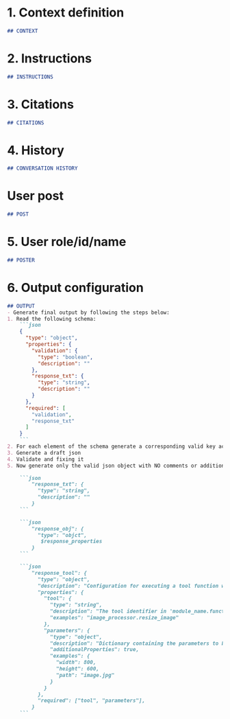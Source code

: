 # 1. Context definition

```markdown
## CONTEXT
```

# 2. Instructions

```markdown
## INSTRUCTIONS
```

# 3. Citations
```markdown
## CITATIONS
```

# 4. History
```markdown
## CONVERSATION HISTORY
```
# User post
```markdown
## POST
```

# 5. User role/id/name
```markdown
## POSTER
```

# 6. Output configuration

```markdown
## OUTPUT
- Generate final output by following the steps below:
1. Read the following schema:
    ```json 
    {
      "type": "object",
      "properties": {
        "validation": {
          "type": "boolean",
          "description": ""
        },
        "response_txt": {
          "type": "string",
          "description": ""
        }
      },
      "required": [
        "validation",
        "response_txt"
      ]
    }
    ```
2. For each element of the schema generate a corresponding valid key according to its description
3. Generate a draft json
4. Validate and fixing it
5. Now generate only the valid json object with NO comments or additional text
```


```markdown
    ```json 
        "response_txt": {
          "type": "string",
          "description": ""
        }
    ```
```

```markdown
    ```json 
        "response_obj": {
          "type": "objct",
           $response_properties
        }
    ```
```

```markdown
    ```json 
        "response_tool": {
          "type": "object",
          "description": "Configuration for executing a tool function with its parameters",
          "properties": {
            "tool": {
              "type": "string",
              "description": "The tool identifier in 'module_name.function_name' format that specifies which tool to execute",
              "examples": "image_processor.resize_image"
            },
            "parameters": {
              "type": "object",
              "description": "Dictionary containing the parameters to be passed to the tool function",
              "additionalProperties": true,
              "examples": {
                "width": 800,
                "height": 600,
                "path": "image.jpg"
              }
            }
          },
          "required": ["tool", "parameters"],
        }
    ```
```